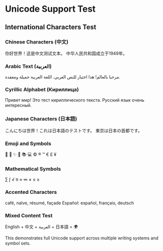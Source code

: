 # Unicode Support Test

## International Characters Test

### Chinese Characters (中文)
你好世界！这是中文测试文本。
中华人民共和国成立于1949年。

### Arabic Text (العربية)
مرحبا بالعالم! هذا اختبار للنص العربي.
اللغة العربية جميلة ومعقدة.

### Cyrillic Alphabet (Кириллица)
Привет мир! Это тест кириллического текста.
Русский язык очень интересный.

### Japanese Characters (日本語)
こんにちは世界！これは日本語のテストです。
東京は日本の首都です。

### Emoji and Symbols
🚀 🌟 ✨ 🎉 📚 💻
© ® ™ € £ ¥

### Mathematical Symbols
∑ ∫ √ π ≈ ∞ ≠ ≤ ≥

### Accented Characters
café, naïve, résumé, façade
Español: español, français, deutsch

### Mixed Content Test
English + 中文 + العربية + 日本語 = 🌍

This demonstrates full Unicode support across multiple writing systems and symbol sets.
